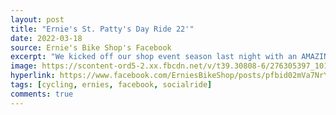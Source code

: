 ```yaml
---
layout: post
title: "Ernie's St. Patty's Day Ride 22'"
date: 2022-03-18
source: Ernie's Bike Shop's Facebook
excerpt: "We kicked off our shop event season last night with an AMAZING St Paddy's Day ride! Thanks to the 40+ riders who came to enjoy the Towpath, the beautiful weather, and tunes and dinner on our porch afterward. (The corned beef went too fast for pics!)"
image: https://scontent-ord5-2.xx.fbcdn.net/v/t39.30808-6/276305397_10165744551565276_7379356885309482382_n.jpg?_nc_cat=104&ccb=1-7&_nc_sid=3635dc&_nc_ohc=1jYfWXWG5DEAX__cFva&_nc_ht=scontent-ord5-2.xx&oh=00_AfCd92hNYb3DvVHAGE91I8TNXesgaltsiH05Tg7bo7RHVA&oe=6572C0DD
hyperlink: https://www.facebook.com/ErniesBikeShop/posts/pfbid02mVa7NrYe6oUL6h2TnMRme98RGK5pH5H26JNyFz1KQd8gCd2YQMR91BiCFMRWRpWNl
tags: [cycling, ernies, facebook, socialride]
comments: true
---
```

